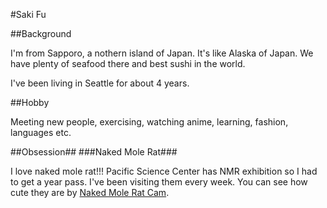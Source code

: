 #Saki Fu

##Background

I'm from Sapporo, a nothern island of Japan. It's like Alaska of Japan. We have plenty of seafood there and best sushi in the world.

I've been living in Seattle for about 4 years. 

##Hobby

Meeting new people, exercising, watching anime, learning, fashion, languages etc.

##Obsession##
###Naked Mole Rat###

I love naked mole rat!!! Pacific Science Center has NMR exhibition so I had to get a year pass. I've been visiting them every week. You can see how cute they are by [Naked Mole Rat Cam](http://www.pacificsciencecenter.org/Life-Sciences/naked-mole-rat-cam).



